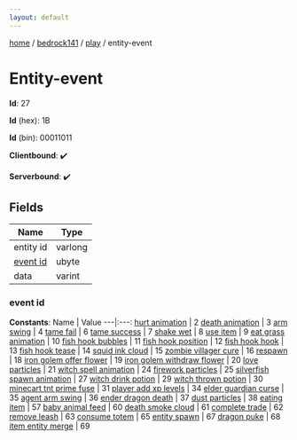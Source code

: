```yaml
---
layout: default
---
```


[home](/)  /  [bedrock141](/protocol/bedrock141)  /  [play](/protocol/bedrock141/play)  /  entity-event

# Entity-event

**Id**: 27

**Id** (hex): 1B

**Id** (bin): 00011011

**Clientbound**: ✔️

**Serverbound**: ✔️

## Fields

Name | Type
---|---
entity id | varlong
[event id](#event-id) | ubyte
data | varint

### event id

**Constants**:
Name | Value
---|:---:
[hurt animation](event-id_hurt-animation) | 2
[death animation](event-id_death-animation) | 3
[arm swing](event-id_arm-swing) | 4
[tame fail](event-id_tame-fail) | 6
[tame success](event-id_tame-success) | 7
[shake wet](event-id_shake-wet) | 8
[use item](event-id_use-item) | 9
[eat grass animation](event-id_eat-grass-animation) | 10
[fish hook bubbles](event-id_fish-hook-bubbles) | 11
[fish hook position](event-id_fish-hook-position) | 12
[fish hook hook](event-id_fish-hook-hook) | 13
[fish hook tease](event-id_fish-hook-tease) | 14
[squid ink cloud](event-id_squid-ink-cloud) | 15
[zombie villager cure](event-id_zombie-villager-cure) | 16
[respawn](event-id_respawn) | 18
[iron golem offer flower](event-id_iron-golem-offer-flower) | 19
[iron golem withdraw flower](event-id_iron-golem-withdraw-flower) | 20
[love particles](event-id_love-particles) | 21
[witch spell animation](event-id_witch-spell-animation) | 24
[firework particles](event-id_firework-particles) | 25
[silverfish spawn animation](event-id_silverfish-spawn-animation) | 27
[witch drink potion](event-id_witch-drink-potion) | 29
[witch thrown potion](event-id_witch-thrown-potion) | 30
[minecart tnt prime fuse](event-id_minecart-tnt-prime-fuse) | 31
[player add xp levels](event-id_player-add-xp-levels) | 34
[elder guardian curse](event-id_elder-guardian-curse) | 35
[agent arm swing](event-id_agent-arm-swing) | 36
[ender dragon death](event-id_ender-dragon-death) | 37
[dust particles](event-id_dust-particles) | 38
[eating item](event-id_eating-item) | 57
[baby animal feed](event-id_baby-animal-feed) | 60
[death smoke cloud](event-id_death-smoke-cloud) | 61
[complete trade](event-id_complete-trade) | 62
[remove leash](event-id_remove-leash) | 63
[consume totem](event-id_consume-totem) | 65
[entity spawn](event-id_entity-spawn) | 67
[dragon puke](event-id_dragon-puke) | 68
[item entity merge](event-id_item-entity-merge) | 69


